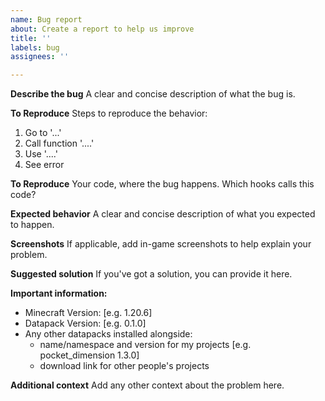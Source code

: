 ```yaml
---
name: Bug report
about: Create a report to help us improve
title: ''
labels: bug
assignees: ''

---
```


**Describe the bug**
A clear and concise description of what the bug is.

<!-- Provide at least one of the **To Reproduce** sections -->

**To Reproduce**
Steps to reproduce the behavior:
1. Go to '...'
2. Call function '....'
3. Use '....'
4. See error

**To Reproduce**
Your code, where the bug happens. Which hooks calls this code?

**Expected behavior**
A clear and concise description of what you expected to happen.

**Screenshots**
If applicable, add in-game screenshots to help explain your problem.

**Suggested solution**
If you've got a solution, you can provide it here.

**Important information:**
- Minecraft Version: [e.g. 1.20.6]
- Datapack Version: [e.g. 0.1.0]
- Any other datapacks installed alongside:
  - name/namespace and version for my projects [e.g. pocket_dimension 1.3.0]
  - download link for other people's projects

**Additional context**
Add any other context about the problem here.

